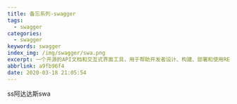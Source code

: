 ```yaml
---
title: 备忘系列-swagger
tags:
  - swagger
categories:
  - swagger
keywords: swagger
index_img: /img/swagger/swa.png
excerpt: 一个开源的API文档和交互式界面工具，用于帮助开发者设计、构建、部署和使用RESTful API，提供自动生成API文档、可视化测试和交互式API浏览功能，简化了API开发和文档维护过程。
abbrlink: a9fb96f4
date: 2020-03-18 21:05:54
---
```

ss阿达达斯swa